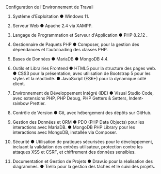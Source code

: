 Configuration de l'Environnement de Travail

1. Système d'Exploitation
● Windows 11.

3. Serveur Web
● Apache 2.4 via XAMPP.

5. Langage de Programmation et Serveur d'Application
● PHP 8.2.12 .

7. Gestionnaire de Paquets PHP
● Composer, pour la gestion des dépendances et l'autoloading des classes PHP.

8. Bases de Données
● MariaDB 
● MongoDB 4.4.

9. Outils et Librairies Frontend
● HTML5 pour la structure des pages web.
● CSS3 pour la présentation, avec utilisation de Bootstrap 5 pour les styles et la
réactivité.
● JavaScript (ES6+) pour la dynamique côté client.

11. Environnement de Développement Intégré (IDE)
● Visual Studio Code, avec extensions PHP, PHP Debug, PHP Getters
& Setters, Indent-rainbow Prettier.

12. Contrôle de Version
● Git, avec hébergement des dépôts sur GitHub.

13. Gestion des Données et ORM
● PDO (PHP Data Objects) pour les interactions avec MariaDB.
● MongoDB PHP Library pour les interactions avec MongoDB, installée via
Composer.

14. Sécurité
● Utilisation de pratiques sécurisées pour le développement, incluant la validation des
entrées utilisateur, protection contre les attaques XSS et CSRF, et chiffrement des
données sensibles.

15. Documentation et Gestion de Projets
● Draw.io pour la réalisation des diagrammes.
● Trello pour la gestion des tâches et le suivi des projets.
